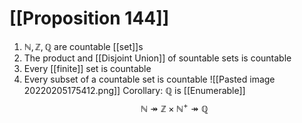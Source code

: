 # [[Proposition 144]]
1. $\mathbb{N}, \mathbb{Z}, \mathbb{Q}$ are countable [[set]]s
2. The product and [[Disjoint Union]] of sountable sets is countable
3. Every [[finite]] set is countable
4. Every subset of a countable set is countable
![[Pasted image 20220205175412.png]]
Corollary: $\mathbb{Q}$ is [[Enumerable]]
	$$\mathbb{N} \twoheadrightarrow \mathbb{Z} \times \mathbb{N}^{+} \twoheadrightarrow \mathbb{Q}$$
	